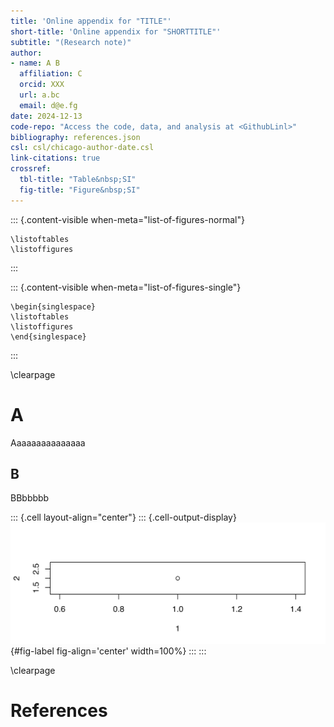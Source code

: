 ```yaml
---
title: 'Online appendix for "TITLE"'
short-title: 'Online appendix for "SHORTTITLE"'
subtitle: "(Research note)"
author:
- name: A B
  affiliation: C
  orcid: XXX
  url: a.bc
  email: d@e.fg
date: 2024-12-13
code-repo: "Access the code, data, and analysis at <GithubLinl>"
bibliography: references.json
csl: csl/chicago-author-date.csl
link-citations: true
crossref: 
  tbl-title: "Table&nbsp;SI"
  fig-title: "Figure&nbsp;SI"
---
```














::: {.content-visible when-meta="list-of-figures-normal"}






```{=latex}
\listoftables
\listoffigures
```






:::

::: {.content-visible when-meta="list-of-figures-single"}







```{=latex}
\begin{singlespace}
\listoftables
\listoffigures
\end{singlespace}
```







:::

\clearpage

# A

Aaaaaaaaaaaaaaa

## B

BBbbbbb






::: {.cell layout-align="center"}
::: {.cell-output-display}
![Figure Title](appendix_files/figure-html/fig-label-1.png){#fig-label fig-align='center' width=100%}
:::
:::






\clearpage

# References
